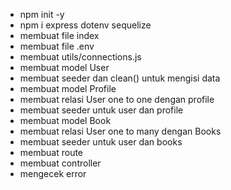 - npm init -y
- npm i express dotenv sequelize
- membuat file index
- membuat file .env
- membuat utils/connections.js
- membuat model User
- membuat seeder dan clean() untuk mengisi data
- membuat model Profile
- membuat relasi User one to one dengan profile
- membuat seeder untuk user dan profile
- membuat model Book
- membuat relasi User one to many dengan Books
- membuat seeder untuk user dan books
- membuat route
- membuat controller
- mengecek error
